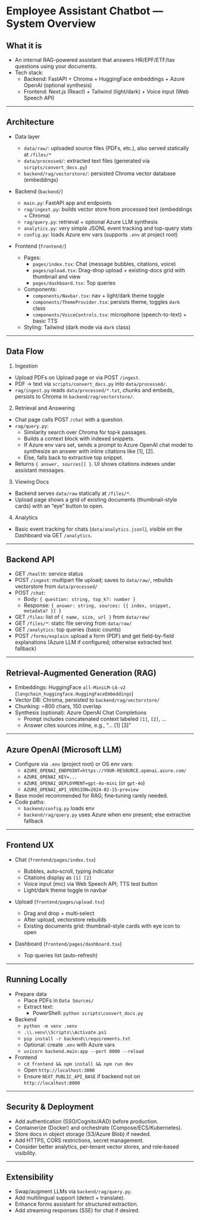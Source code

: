 # Employee Assistant Chatbot — System Overview

## What it is
- An internal RAG-powered assistant that answers HR/EPF/ETF/tax questions using your documents.
- Tech stack:
  - Backend: FastAPI + Chroma + HuggingFace embeddings + Azure OpenAI (optional synthesis)
  - Frontend: Next.js (React) + Tailwind (light/dark) + Voice input (Web Speech API)

---

## Architecture

- Data layer
  - `data/raw/`: uploaded source files (PDFs, etc.), also served statically at `/files/*`
  - `data/processed/`: extracted text files (generated via `scripts/convert_docs.py`)
  - `backend/rag/vectorstore/`: persisted Chroma vector database (embeddings)

- Backend (`backend/`)
  - `main.py`: FastAPI app and endpoints
  - `rag/ingest.py`: builds vector store from processed text (embeddings + Chroma)
  - `rag/query.py`: retrieval + optional Azure LLM synthesis
  - `analytics.py`: very simple JSONL event tracking and top-query stats
  - `config.py`: loads Azure env vars (supports `.env` at project root)

- Frontend (`frontend/`)
  - Pages:
    - `pages/index.tsx`: Chat (message bubbles, citations, voice)
    - `pages/upload.tsx`: Drag-drop upload + existing-docs grid with thumbnail and view
    - `pages/dashboard.tsx`: Top queries
  - Components:
    - `components/Navbar.tsx`: nav + light/dark theme toggle
    - `components/ThemeProvider.tsx`: persists theme, toggles `dark` class
    - `components/VoiceControls.tsx`: microphone (speech-to-text) + basic TTS
  - Styling: Tailwind (dark mode via `dark` class)

---

## Data Flow

1) Ingestion
- Upload PDFs on Upload page or via POST `/ingest`.
- PDF → text via `scripts/convert_docs.py` into `data/processed/`.
- `rag/ingest.py` reads `data/processed/*.txt`, chunks and embeds, persists to Chroma in `backend/rag/vectorstore/`.

2) Retrieval and Answering
- Chat page calls POST `/chat` with a question.
- `rag/query.py`:
  - Similarity search over Chroma for top‑k passages.
  - Builds a context block with indexed snippets.
  - If Azure env vars set, sends a prompt to Azure OpenAI chat model to synthesize an answer with inline citations like [1], [2].
  - Else, falls back to extractive top snippet.
- Returns `{ answer, sources[] }`. UI shows citations indexes under assistant messages.

3) Viewing Docs
- Backend serves `data/raw` statically at `/files/*`.
- Upload page shows a grid of existing documents (thumbnail-style cards) with an “eye” button to open.

4) Analytics
- Basic event tracking for chats (`data/analytics.jsonl`), visible on the Dashboard via GET `/analytics`.

---

## Backend API

- GET `/health`: service status
- POST `/ingest`: multipart file upload; saves to `data/raw/`, rebuilds vectorstore from `data/processed/`
- POST `/chat`:
  - Body: `{ question: string, top_k?: number }`
  - Response: `{ answer: string, sources: [{ index, snippet, metadata? }] }`
- GET `/files`: list of `{ name, size, url }` from `data/raw/`
- GET `/files/*`: static file serving from `data/raw/`
- GET `/analytics`: top queries (basic counts)
- POST `/forms/explain`: upload a form (PDF) and get field-by-field explanations (Azure LLM if configured; otherwise extracted text fallback)

---

## Retrieval-Augmented Generation (RAG)

- Embeddings: HuggingFace `all-MiniLM-L6-v2` (`langchain_huggingface.HuggingFaceEmbeddings`)
- Vector DB: Chroma, persisted to `backend/rag/vectorstore/`
- Chunking: ~800 chars, 150 overlap
- Synthesis (optional): Azure OpenAI Chat Completions
  - Prompt includes concatenated context labeled `[1]`, `[2]`, …
  - Answer cites sources inline, e.g., “... [1] [3]”

---

## Azure OpenAI (Microsoft LLM)

- Configure via `.env` (project root) or OS env vars:
  - `AZURE_OPENAI_ENDPOINT=https://YOUR-RESOURCE.openai.azure.com/`
  - `AZURE_OPENAI_KEY=...`
  - `AZURE_OPENAI_DEPLOYMENT=gpt-4o-mini` (or `gpt-4o`)
  - `AZURE_OPENAI_API_VERSION=2024-02-15-preview`
- Base model recommended for RAG; fine‑tuning rarely needed.
- Code paths:
  - `backend/config.py` loads env
  - `backend/rag/query.py` uses Azure when env present; else extractive fallback

---

## Frontend UX

- Chat (`frontend/pages/index.tsx`)
  - Bubbles, auto‑scroll, typing indicator
  - Citations display as `[1] [2]`
  - Voice input (mic) via Web Speech API; TTS test button
  - Light/dark theme toggle in navbar

- Upload (`frontend/pages/upload.tsx`)
  - Drag and drop + multi‑select
  - After upload, vectorstore rebuilds
  - Existing documents grid: thumbnail-style cards with eye icon to open

- Dashboard (`frontend/pages/dashboard.tsx`)
  - Top queries list (auto-refresh)

---

## Running Locally

- Prepare data
  - Place PDFs in `Data Sources/`
  - Extract text:
    - PowerShell: `python scripts\convert_docs.py`
- Backend
  - `python -m venv .venv`
  - `.\\.venv\\Scripts\\Activate.ps1`
  - `pip install -r backend\\requirements.txt`
  - Optional: create `.env` with Azure vars
  - `uvicorn backend.main:app --port 8000 --reload`
- Frontend
  - `cd frontend && npm install && npm run dev`
  - Open `http://localhost:3000`
  - Ensure `NEXT_PUBLIC_API_BASE` if backend not on `http://localhost:8000`

---

## Security & Deployment

- Add authentication (SSO/Cognito/AAD) before production.
- Containerize (Docker) and orchestrate (Compose/ECS/Kubernetes).
- Store docs in object storage (S3/Azure Blob) if needed.
- Add HTTPS, CORS restrictions, secret management.
- Consider better analytics, per‑tenant vector stores, and role‑based visibility.

---

## Extensibility

- Swap/augment LLMs via `backend/rag/query.py`.
- Add multilingual support (detect + translate).
- Enhance forms assistant for structured extraction.
- Add streaming responses (SSE) for chat if desired.
